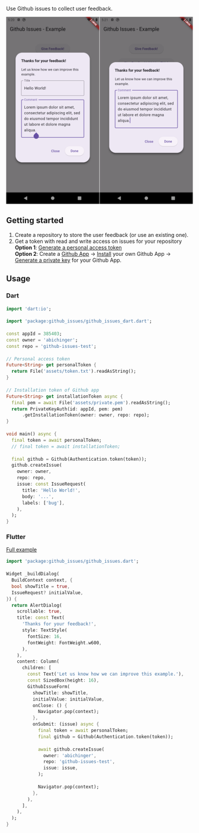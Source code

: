 <!--
This README describes the package. If you publish this package to pub.dev,
this README's contents appear on the landing page for your package.

For information about how to write a good package README, see the guide for
[writing package pages](https://dart.dev/guides/libraries/writing-package-pages).

For general information about developing packages, see the Dart guide for
[creating packages](https://dart.dev/guides/libraries/create-library-packages)
and the Flutter guide for
[developing packages and plugins](https://flutter.dev/developing-packages).
-->

Use Github issues to collect user feedback.

<img src="https://github.com/abichinger/github-issues/raw/main/screenshots/screenshots.png" alt="Screenshots">

## Getting started

1. Create a repository to store the user feedback (or use an existing one).
2. Get a token with read and write access on issues for your repository <br />
**Option 1**: [Generate a personal access token](https://docs.github.com/en/authentication/keeping-your-account-and-data-secure/managing-your-personal-access-tokens) <br />
**Option 2**: Create a [Github App](https://docs.github.com/en/apps/creating-github-apps/registering-a-github-app/registering-a-github-app) -> [Install](https://docs.github.com/en/enterprise-cloud@latest/apps/using-github-apps/installing-your-own-github-app) your own Github App -> [Generate a private key](https://docs.github.com/en/apps/creating-github-apps/authenticating-with-a-github-app/managing-private-keys-for-github-apps) for your Github App.

## Usage

### Dart

```dart
import 'dart:io';

import 'package:github_issues/github_issues_dart.dart';

const appId = 385403;
const owner = 'abichinger';
const repo = 'github-issues-test';

// Personal access token
Future<String> get personalToken {
  return File('assets/token.txt').readAsString();
}

// Installation token of Github app
Future<String> get installationToken async {
  final pem = await File('assets/private.pem').readAsString();
  return PrivateKeyAuth(id: appId, pem: pem)
      .getInstallationToken(owner: owner, repo: repo);
}

void main() async {
  final token = await personalToken;
  // final token = await installationToken;

  final github = Github(Authentication.token(token));
  github.createIssue(
    owner: owner,
    repo: repo,
    issue: const IssueRequest(
      title: 'Hello World!',
      body: '...',
      labels: ['bug'],
    ),
  );
}
```

### Flutter

[Full example](https://pub.dev/packages/github_issues/example)

```dart
import 'package:github_issues/github_issues.dart';

Widget _buildDialog(
  BuildContext context, {
  bool showTitle = true,
  IssueRequest? initialValue,
}) {
  return AlertDialog(
    scrollable: true,
    title: const Text(
      'Thanks for your feedback!',
      style: TextStyle(
        fontSize: 16,
        fontWeight: FontWeight.w600,
      ),
    ),
    content: Column(
      children: [
        const Text('Let us know how we can improve this example.'),
        const SizedBox(height: 16),
        GithubIssueForm(
          showTitle: showTitle,
          initialValue: initialValue,
          onClose: () {
            Navigator.pop(context);
          },
          onSubmit: (issue) async {
            final token = await personalToken;
            final github = Github(Authentication.token(token));

            await github.createIssue(
              owner: 'abichinger',
              repo: 'github-issues-test',
              issue: issue,
            );

            Navigator.pop(context);
          },
        ),
      ],
    ),
  );
}
```
